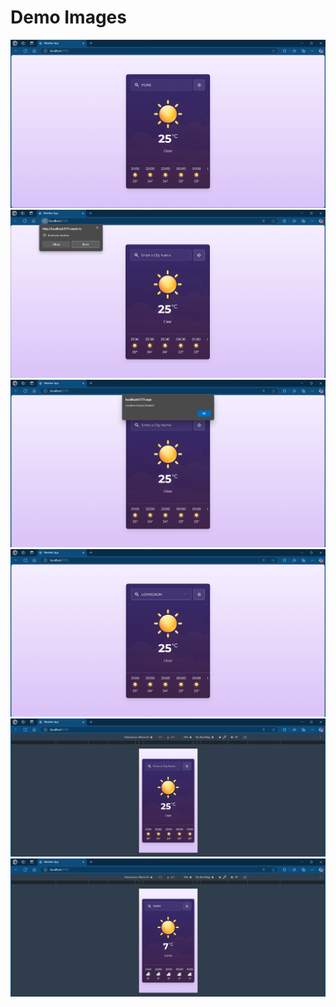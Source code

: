 # Demo Images

<img src="./assets/demo1.png" alt="">
<img src="./assets/demo2.png" alt="">
<img src="./assets/demo3.png" alt="">
<img src="./assets/demo4.png" alt="">
<img src="./assets/demo5.png" alt="">
<img src="./assets/demo6.png" alt="">